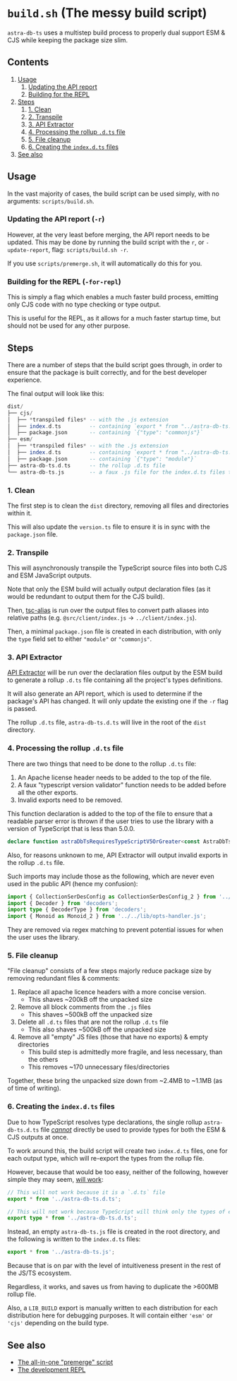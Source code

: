 # `build.sh` (The messy build script)

`astra-db-ts` uses a multistep build process to properly dual support ESM & CJS while keeping the package size slim.

## Contents

1. [Usage](#usage)
   1. [Updating the API report](#updating-the-api-report--r)
   2. [Building for the REPL](#building-for-the-repl--for-repl)
2. [Steps](#steps)
   1. [1. Clean](#1-clean)
   2. [2. Transpile](#2-transpile)
   3. [3. API Extractor](#3-api-extractor)
   4. [4. Processing the rollup `.d.ts` file](#4-processing-the-rollup-dts-file)
   5. [5. File cleanup](#5-file-cleanup)
   6. [6. Creating the `index.d.ts` files](#6-creating-the-indexdts-files)
3. [See also](#see-also)

## Usage

In the vast majority of cases, the build script can be used simply, with no arguments: `scripts/build.sh`.

### Updating the API report (`-r`)

However, at the very least before merging, the API report needs to be updated. This may be done by running the build script with the `r`, or `-update-report`, flag: `scripts/build.sh -r`.

If you use `scripts/premerge.sh`, it will automatically do this for you.

### Building for the REPL (`-for-repl`)

This is simply a flag which enables a much faster build process, emitting only CJS code with no type checking or type output.

This is useful for the REPL, as it allows for a much faster startup time, but should not be used for any other purpose.

## Steps

There are a number of steps that the build script goes through, in order to ensure that the package is built correctly, and for the best developer experience.

The final output will look like this:

```hs
dist/
├── cjs/
│  ├── *transpiled files* -- with the .js extension
│  ├── index.d.ts         -- containing `export * from "../astra-db-ts.js"; export declare const LIB_BUILD = "cjs";`
│  ├── package.json       -- containing `{"type": "commonjs"}`
├── esm/
│  ├── *transpiled files* -- with the .js extension
│  ├── index.d.ts         -- containing `export * from "../astra-db-ts.js"; export declare const LIB_BUILD = "esm";`
│  ├── package.json       -- containing `{"type": "module"}`
├── astra-db-ts.d.ts      -- the rollup .d.ts file
└── astra-db-ts.js        -- a faux .js file for the index.d.ts files to reference
```

### 1. Clean

The first step is to clean the `dist` directory, removing all files and directories within it.

This will also update the `version.ts` file to ensure it is in sync with the `package.json` file.

### 2. Transpile

This will asynchronously transpile the TypeScript source files into both CJS and ESM JavaScript outputs.

Note that only the ESM build will actually output declaration files (as it would be redundant to output them for the CJS build).

Then, [tsc-alias](https://github.com/justkey007/tsc-alias) is run over the output files to convert path aliases into relative paths (e.g. `@src/client/index.js` -> `../client/index.js`).

Then, a minimal `package.json` file is created in each distribution, with only the `type` field set to either `"module"` or `"commonjs"`.

### 3. API Extractor

[API Extractor](https://api-extractor.com/) will be run over the declaration files output by the ESM build to generate a rollup `.d.ts` file containing all the project's types definitions.

It will also generate an API report, which is used to determine if the package's API has changed. It will only update the existing one if the `-r` flag is passed.

The rollup `.d.ts` file, `astra-db-ts.d.ts` will live in the root of the `dist` directory.

### 4. Processing the rollup `.d.ts` file

There are two things that need to be done to the rollup `.d.ts` file:

1. An Apache license header needs to be added to the top of the file.
2. A faux "typescript version validator" function needs to be added before all the other exports.
3. Invalid exports need to be removed.

This function declaration is added to the top of the file to ensure that a readable parser error is thrown if the user tries to use the library with a version of TypeScript that is less than 5.0.0.

```ts
declare function astraDbTsRequiresTypeScriptV5OrGreater<const AstraDbTsRequiresTypeScriptV5OrGreater>(_: AstraDbTsRequiresTypeScriptV5OrGreater): void;
```

Also, for reasons unknown to me, API Extractor will output invalid exports in the rollup `.d.ts` file. 

Such imports may include those as the following, which are never even used in the public API (hence my confusion):

```ts
import { CollectionSerDesConfig as CollectionSerDesConfig_2 } from '../../documents/collections/ser-des/ser-des.js';
import { Decoder } from 'decoders';
import type { DecoderType } from 'decoders';
import { Monoid as Monoid_2 } from '../../lib/opts-handler.js';
```

They are removed via regex matching to prevent potential issues for when the user uses the library.

### 5. File cleanup

"File cleanup" consists of a few steps majorly reduce package size by removing redundant files & comments:

1. Replace all apache licence headers with a more concise version.
    - This shaves ~200kB off the unpacked size
2. Remove all block comments from the `.js` files
    - This shaves ~500kB off the unpacked size
3. Delete all `.d.ts` files that are not the rollup `.d.ts` file
    - This also shaves ~500kB off the unpacked size
4. Remove all "empty" JS files (those that have no exports) & empty directories
    - This build step is admittedly more fragile, and less necessary, than the others
    - This removes ~170 unnecessary files/directories

Together, these bring the unpacked size down from ~2.4MB to ~1.1MB (as of time of writing).

### 6. Creating the `index.d.ts` files

Due to how TypeScript resolves type declarations, the single rollup `astra-db-ts.d.ts` file [_cannot_](https://github.com/arethetypeswrong/arethetypeswrong.github.io/blob/main/docs/problems/FalseESM.md#common-causes) directly be used to provide types for both the ESM & CJS outputs at once.

To work around this, the build script will create two `index.d.ts` files, one for each output type, which will re-export the types from the rollup file.

However, because that would be too easy, neither of the following, however simple they may seem, [will work](https://stackoverflow.com/questions/76596405/typescript-fail-because-imports-in-d-ts-files-are-missing-import-type/76690789#76690789):

```ts
// This will not work because it is a `.d.ts` file
export * from '../astra-db-ts.d.ts';

// This will not work because TypeScript will think only the types of everything are be exported; not their actual values
export type * from '../astra-db-ts.d.ts';
```

Instead, an empty `astra-db-ts.js` file is created in the root directory, and the following is written to the `index.d.ts` files:

```ts
export * from '../astra-db-ts.js';
```

Because that is on par with the level of intuitiveness present in the rest of the JS/TS ecosystem.

Regardless, it works, and saves us from having to duplicate the >600MB rollup file.

Also, a `LIB_BUILD` export is manually written to each distribution for each distribution here for debugging purposes. It will contain either `'esm'` or `'cjs'` depending on the build type. 

## See also

- [The all-in-one "premerge" script](./premerge.sh.md)
- [The development REPL](./repl.sh.md)
